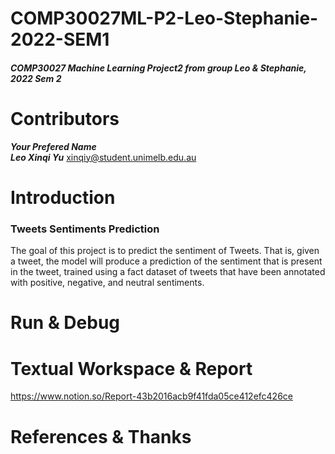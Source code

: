 # COMP30027ML-P2-Leo-Stephanie-2022-SEM1
##### COMP30027 Machine Learning Project2 from group Leo &amp; Stephanie, 2022 Sem 2

# Contributors
___Your Prefered Name___  \
___Leo Xinqi Yu___ xinqiy@student.unimelb.edu.au

# Introduction
### Tweets Sentiments Prediction
The goal of this project is to predict the sentiment of Tweets. That is, given a tweet, the model will produce a prediction of the sentiment that is 
present in the tweet, trained using a fact dataset of tweets that have been annotated with positive, negative, and neutral sentiments.

# Run & Debug

# Textual Workspace & Report
https://www.notion.so/Report-43b2016acb9f41fda05ce412efc426ce

# References & Thanks
